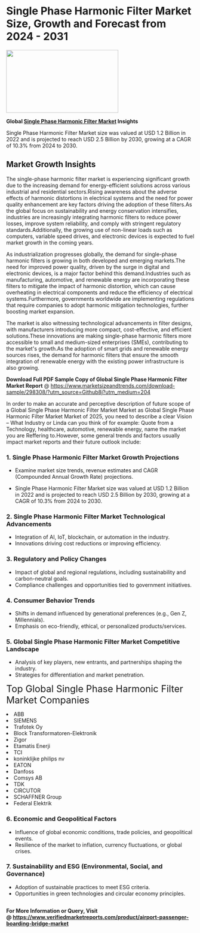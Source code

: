<H1>Single Phase Harmonic Filter Market Size, Growth and Forecast from 2024 - 2031</H1><img class="aligncenter size-medium wp-image-584254" src="https://thirdeyenews.in/wp-content/uploads/2024/09/Global-Market-Research-300x168.jpeg" alt="" width="300" height="168" /><p><strong>Global&nbsp;<a href="https://www.marketsizeandtrends.com/download-sample/298308/?utm_source=Github8j?utm_medium=204">Single Phase Harmonic Filter Market</a> Insights</strong></p><p>Single Phase Harmonic Filter Market size was valued at USD 1.2 Billion in 2022 and is projected to reach USD 2.5 Billion by 2030, growing at a CAGR of 10.3% from 2024 to 2030.</p><p><h2>Market Growth Insights</h2> <p>The single-phase harmonic filter market is experiencing significant growth due to the increasing demand for energy-efficient solutions across various industrial and residential sectors.Rising awareness about the adverse effects of harmonic distortions in electrical systems and the need for power quality enhancement are key factors driving the adoption of these filters.As the global focus on sustainability and energy conservation intensifies, industries are increasingly integrating harmonic filters to reduce power losses, improve system reliability, and comply with stringent regulatory standards.Additionally, the growing use of non-linear loads such as computers, variable speed drives, and electronic devices is expected to fuel market growth in the coming years.</p> <p>As industrialization progresses globally, the demand for single-phase harmonic filters is growing in both developed and emerging markets.The need for improved power quality, driven by the surge in digital and electronic devices, is a major factor behind this demand.Industries such as manufacturing, automotive, and renewable energy are incorporating these filters to mitigate the impact of harmonic distortion, which can cause overheating in electrical components and reduce the efficiency of electrical systems.Furthermore, governments worldwide are implementing regulations that require companies to adopt harmonic mitigation technologies, further boosting market expansion.</p> <p>The market is also witnessing technological advancements in filter designs, with manufacturers introducing more compact, cost-effective, and efficient solutions.These innovations are making single-phase harmonic filters more accessible to small and medium-sized enterprises (SMEs), contributing to the market's growth.As the adoption of smart grids and renewable energy sources rises, the demand for harmonic filters that ensure the smooth integration of renewable energy with the existing power infrastructure is also growing.</p> <p><span class=""><strong>Download Full PDF Sample Copy of Global Single Phase Harmonic Filter Market Report</strong> @ <a href="https://www.marketsizeandtrends.com/download-sample/298308/?utm_source=Github8j?utm_medium=204" target="_blank">https://www.marketsizeandtrends.com/download-sample/298308/?utm_source=Github8j?utm_medium=204</a></span></p><p>In order to make an accurate and perceptive description of future scope of a Global&nbsp;Single Phase Harmonic Filter Market Market as Global&nbsp;Single Phase Harmonic Filter Market Market of 2025, you need to describe a clear Vision &ndash; What Industry or Linda can you think of for example: Quote from a Technology, healthcare, automotive, renewable energy, name the market you are Reffering to.However, some general trends and factors usually impact market reports and their future outlook include:</p><h3>1.&nbsp;<strong>Single Phase Harmonic Filter Market Growth Projections</strong></h3><ul><li>Examine market size trends, revenue estimates and CAGR (Compounded Annual Growth Rate) projections.</li><li><p>Single Phase Harmonic Filter Market size was valued at USD 1.2 Billion in 2022 and is projected to reach USD 2.5 Billion by 2030, growing at a CAGR of 10.3% from 2024 to 2030.</p></li></ul><h3>2.&nbsp;<strong>Single Phase Harmonic Filter Market Technological Advancements</strong></h3><ul><li>Integration of AI, IoT, blockchain, or automation in the industry.</li><li>Innovations driving cost reductions or improving efficiency.</li></ul><h3>3.&nbsp;<strong>Regulatory and Policy Changes</strong></h3><ul><li>Impact of global and regional regulations, including sustainability and carbon-neutral goals.</li><li>Compliance challenges and opportunities tied to government initiatives.</li></ul><h3>4.&nbsp;<strong>Consumer Behavior Trends</strong></h3><ul><li>Shifts in demand influenced by generational preferences (e.g., Gen Z, Millennials).</li><li>Emphasis on eco-friendly, ethical, or personalized products/services.</li></ul><h3>5.&nbsp;<strong>Global Single Phase Harmonic Filter Market Competitive Landscape</strong></h3><ul><li>Analysis of key players, new entrants, and partnerships shaping the industry.</li><li>Strategies for differentiation and market penetration.</li></ul><p data-pm-slice="1 1 []"><span style="color: inherit; font-family: inherit; font-size: 25px;">Top Global Single Phase Harmonic Filter Market Companies</span></p><div class="" data-test-id=""><p><li>ABB</li><li> SIEMENS</li><li> Trafotek Oy</li><li> Block Transformatoren-Elektronik</li><li> Zigor</li><li> Etamatis Enerji</li><li> TCI</li><li> koninklijke philips nv</li><li> EATON</li><li> Danfoss</li><li> Comsys AB</li><li> TDK</li><li> CIRCUTOR</li><li> SCHAFFNER Group</li><li> Federal Elektrik</li></p></div><h3>6.&nbsp;<strong>Economic and Geopolitical Factors</strong></h3><ul><li>Influence of global economic conditions, trade policies, and geopolitical events.</li><li>Resilience of the market to inflation, currency fluctuations, or global crises.</li></ul><h3>7.&nbsp;<strong>Sustainability and ESG (Environmental, Social, and Governance)</strong></h3><ul><li>Adoption of sustainable practices to meet ESG criteria.</li><li>Opportunities in green technologies and circular economy principles.</li></ul><h2><strong style="font-size: 14px;">For More Information or Query, Visit @&nbsp;</strong><a style="background-color: #ffffff; font-size: 14px;" href="https://www.marketsizeandtrends.com/report/single-phase-harmonic-filter-market/" target="_blank">https://www.verifiedmarketreports.com/product/airport-passenger-boarding-bridge-market</a></h2>